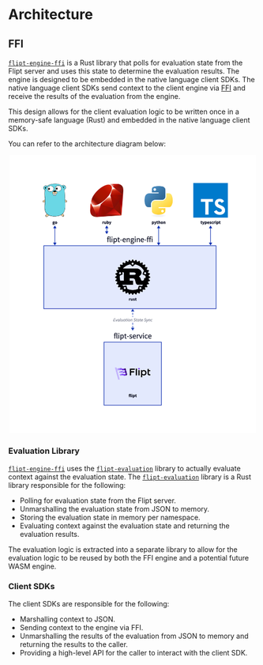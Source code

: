 # Architecture

## FFI

[`flipt-engine-ffi`](./flipt-engine-ffi/) is a Rust library that polls for evaluation state from the Flipt server and uses this state to determine the evaluation results. The engine is designed to be embedded in the native language client SDKs. The native language client SDKs send context to the client engine via [FFI](https://en.wikipedia.org/wiki/Foreign_function_interface) and receive the results of the evaluation from the engine.

This design allows for the client evaluation logic to be written once in a memory-safe language (Rust) and embedded in the native language client SDKs.

You can refer to the architecture diagram below:

<p align="center">
    <img src=".github/images/architecture-ffi.png" alt="Client SDKs Architecture (FFI)" width="500px" />
</p>

### Evaluation Library

[`flipt-engine-ffi`](./flipt-engine-ffi) uses the [`flipt-evaluation`](./flipt-evaluation) library to actually evaluate context against the evaluation state. The [`flipt-evaluation`](../flipt-evaluation) library is a Rust library responsible for the following:

- Polling for evaluation state from the Flipt server.
- Unmarshalling the evaluation state from JSON to memory.
- Storing the evaluation state in memory per namespace.
- Evaluating context against the evaluation state and returning the evaluation results.

The evaluation logic is extracted into a separate library to allow for the evaluation logic to be reused by both the FFI engine and a potential future WASM engine.

### Client SDKs

The client SDKs are responsible for the following:

- Marshalling context to JSON.
- Sending context to the engine via FFI.
- Unmarshalling the results of the evaluation from JSON to memory and returning the results to the caller.
- Providing a high-level API for the caller to interact with the client SDK.
